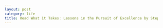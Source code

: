 ```yaml
---
layout: post
category: life
title: Read What it Takes: Lessons in the Pursuit of Excellence by Stephen Schwarzman.
---
```

